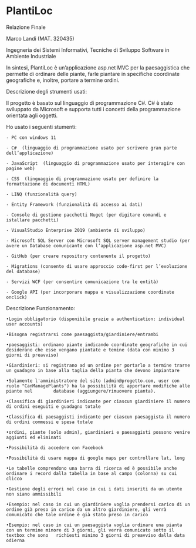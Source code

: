 # PlantiLoc

Relazione Finale

Marco Landi (MAT. 320435)

Ingegneria dei Sistemi Informativi, Tecniche di Sviluppo Software in Ambiente Industriale


In sintesi, PlantiLoc è un’applicazione asp.net MVC per la paesaggistica che permette di ordinare delle piante, farle piantare in specifiche coordinate geografiche e, inoltre, portare a termine ordini.

Descrizione degli strumenti usati:

Il progetto è basato sul linguaggio di programmazione C#. C# è stato sviluppato da Microsoft e supporta tutti i concetti della programmazione orientata agli oggetti.

Ho usato i seguenti stumenti:

	- PC con windows 11
	
	- C#  (linguaggio di programmazione usato per scrivere gran parte dell’applicazione)
	
	- JavaScript  (linguaggio di programmazione usato per interagire con pagine web)
	
	- CSS  (linguaggio di programmazione usato per definire la formattazione di documenti HTML)
	
	- LINQ (funzionalità query)
	
	- Entity Framework (funzionalità di accesso ai dati)
	
	- Console di gestione pacchetti Nuget (per digitare comandi e istallare pacchetti)
	
	- VisualStudio Enterprise 2019 (ambiente di sviluppo)
	
	- Microsoft SQL Server con Microsoft SQL server management studio (per avere un Database comunicante con l’applicazione asp.net MVC)
	
	- GitHub (per creare repository contenente il progetto)
	
	- Migrations (consente di usare approccio code-first per l’evoluzione del database)
	
	- Servizi WCF (per consentire comunicazione tra le entità)
	
	- Google API (per incorporare mappa e visualizzazione coordinate onclick)





Descrizione Funzionamento: 

	•Login obbligatorio (disponibile grazie a authentication: individual user accounts)

	•Bisogna registrarsi come paesaggista/giardiniere/entrambi
	
	•paesaggisti: ordinano piante indicando coordinate geografiche in cui desiderano che esse vengano piantate e temine (data con minimo 3 giorni di preavviso)
	
	•Giardinieri: si registrano ad un ordine per portarlo a termine trarne un guadagno in base alla taglia della pianta che devono impiantare
	
	•Solamente l'amministratore del sito (admin@progetto.com, user con ruolo "CanManagePlants") ha la possibilità di apportare modifiche alle piante nel 		database (aggiungere/rimuovere pianta).
	
	•Classifica di giardinieri indicante per ciascun giardiniere il numero di ordini eseguiti e guadagno totale
	
	•Classifica di paesaggisti indicante per ciascun paesaggista il numero di ordini commessi e spesa totale
	
	•ordini, piante (solo admin), giardinieri e paesaggisti possono venire aggiunti ed eliminati
	
	•Possibilità di accedere con Facebook
	
	•Possibilità di usare mappa di google maps per controllare lat, long
	
	•Le tabelle comprendono una barra di ricerca ed è possibile anche ordinare i record dalla tabella in base al campo (colonna) su cui clicco
	
	•Gestione degli errori nel caso in cui i dati inseriti da un utente non siano ammissibili
	
	•Esempio: nel caso in cui un giardiniere voglia prendersi carico di un ordine già preso in carico da un altro giardiniere, gli verrà comunicato che tale ordine è già stato preso in carico
	
	•Esempio: nel caso in cui un paesaggista voglia ordinare una pianta con un termine minore di 3 giorni, gli verrà comunicato sotto il textbox che sono 	richiesti minimo 3 giorni di preavviso dalla data odierna
